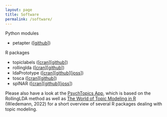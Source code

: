 ```yaml
---
layout: page
title: Software
permalink: /software/
---
```


Python modules
* petapter ([[github](https://github.com/JonasRieger/petapter)])

R packages
* topiclabels ([[cran](https://doi.org/10.32614/CRAN.package.topiclabels)][[github](https://github.com/PetersFritz/topiclabels)])
* rollinglda ([[cran](https://doi.org/10.32614/CRAN.package.rollinglda)][[github](https://github.com/JonasRieger/rollinglda)])
* ldaPrototype ([[cran](https://doi.org/10.32614/CRAN.package.ldaPrototype)][[github](https://github.com/JonasRieger/ldaPrototype)][[joss](https://doi.org/10.21105/joss.02181)])
* tosca ([[cran](https://cran.r-project.org/package=tosca)][[github](https://github.com/Docma-TU/tosca)])
* spINAR ([[cran](https://doi.org/10.32614/CRAN.package.spINAR)][[github](https://github.com/MFaymon/spINAR)][[joss](https://doi.org/10.21105/joss.05386)])

Please also have a look at the [PsychTopics App](http://psychtopics.org/), which is based on the RollingLDA method as well as [The World of Topic Modeling in R](https://doi.org/10.5771/1615-634X-2022-3-286) (Wiedemann, 2022) for a short overview of several R packages dealing with topic modeling.
